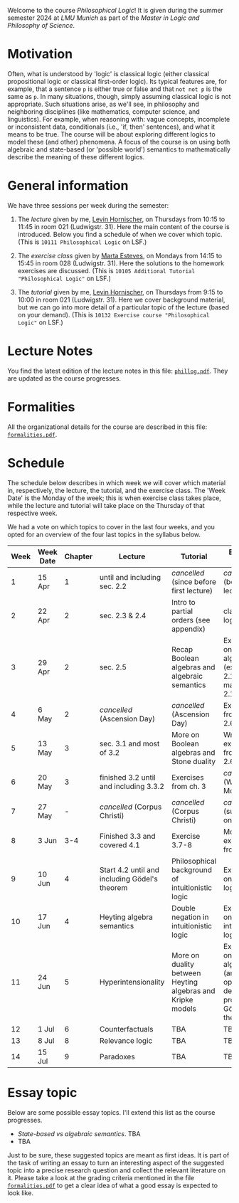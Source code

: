 Welcome to the course _Philosophical Logic_! It is given during the summer semester 2024 at _LMU Munich_ as part of the _Master in Logic and Philosophy of Science_. 


# Motivation 

Often, what is understood by 'logic' is classical logic (either classical propositional logic or classical first-order logic). Its typical features are, for example, that a sentence `p` is either true or false and that `not not p` is the same as `p`. In many situations, though, simply assuming classical logic is not appropriate. Such situations arise, as we'll see, in philosophy and neighboring disciplines (like mathematics, computer science,
and linguistics). For example, when reasoning with: vague concepts, incomplete or inconsistent data, conditionals (i.e., 'if, then' sentences), and what it means to be true. The course will be about exploring different logics to model these (and other) phenomena. A focus of the course is on using both algebraic and state-based (or 'possible world') semantics to mathematically describe the meaning of these different logics.

# General information

We have three sessions per week during the semester:

1. The _lecture_ given by me, [Levin Hornischer](https://www.mcmp.philosophie.uni-muenchen.de/people/faculty/hornischer_levin/index.html), on Thursdays from 10:15 to 11:45 in room 021 (Ludwigstr. 31).
Here the main content of the course is introduced. Below you find a schedule of when we cover which topic. (This is `10111 Philosophical Logic` on LSF.)

2. The _exercise class_ given by [Marta Esteves](https://www.mcmp.philosophie.uni-muenchen.de/people/doct_fellows/esteves_marta/index.html), on Mondays from 14:15 to 15:45 in room 028 (Ludwigstr. 31). Here the solutions to the homework exercises are discussed. (This is `10105 Additional Tutorial "Philosophical Logic"` on LSF.)
  
3. The _tutorial_ given by me, [Levin Hornischer](https://www.mcmp.philosophie.uni-muenchen.de/people/faculty/hornischer_levin/index.html), on Thursdays from 9:15 to 10:00 in room 021 (Ludwigstr. 31). Here we cover background material, but we can go into more detail of a particular topic of the lecture (based on your demand). (This is `10132 Exercise course "Philosophical Logic"` on LSF.) 



# Lecture Notes

You find the latest edition of the lecture notes in this file: [`phillog.pdf`](phillog.pdf). They are updated as the course progresses. 


# Formalities

All the organizational details for the course are described in this file: [`formalities.pdf`](formalities.pdf).


# Schedule

The schedule below describes in which week we will cover which material in, respectively, the lecture, the tutorial, and the exercise class. The 'Week Date' is the Monday of the week; this is when exercise class takes place, while the lecture and tutorial will take place on the Thursday of that respective week. 

We had a vote on which topics to cover in the last four weeks, and you opted for an overview of the four last topics in the syllabus below.

Week | Week Date | Chapter | Lecture | Tutorial | Exercise Class
---  | ---                 | ---     | ---     | ---      | --- 
 1   | 15 Apr    | 1   | until and including sec. 2.2 | _cancelled_ (since before first lecture)  | _cancelled_ (before first lecture) 
 2   | 22 Apr    | 2   | sec. 2.3 & 2.4 | Intro to partial orders (see appendix) | classical logic recap
 3   | 29 Apr    | 2   | sec. 2.5 | Recap Boolean algebras and algebraic semantics | Exercises on Boolean algebras (ex. 2.12, 2.13, maybe 2.14) 
 4   | 6 May     | 2   | _cancelled_ (Ascension Day) | _cancelled_ (Ascension Day) | Exercises from sec. 2.6
 5   | 13 May    | 3   | sec. 3.1 and most of 3.2 | More on Boolean algebras and Stone duality | Wrap up exercises from sec. 2.6
 6   | 20 May    | 3   | finished 3.2 until and including 3.3.2 | Exercises from ch. 3 | _cancelled_ (Whit Monday)
 7   | 27 May    | -   | _cancelled_ (Corpus Christi) | _cancelled_ (Corpus Christi) | _cancelled_ (substituted on June 4)
 8   | 3 Jun     | 3-4 | Finished 3.3 and covered 4.1 | Exercise 3.7-8 | More exercises from ch. 3
 9   | 10 Jun    | 4   | Start 4.2 until and including Gödel's theorem | Philosophical background of intuitionistic logic | Exercises on fuzzy logic
10   | 17 Jun    | 4   | Heyting algebra semantics | Double negation in intuitionistic logic | Exercises on intuitionistic logic
11   | 24 Jun    | 5   | Hyperintensionality | More on duality between Heyting algebras and Kripke models | Exercises on Heyting algebras (and, optionally, details of proof of Gödel's theorem)
12   | 1 Jul     | 6   | Counterfactuals | TBA | TBA
13   | 8 Jul     | 8   | Relevance logic | TBA | TBA
14   | 15 Jul    | 9   | Paradoxes | TBA | TBA


# Essay topic


Below are some possible essay topics. I'll extend this list as the course progresses.

* _State-based vs algebraic semantics_. TBA
* TBA 
 
Just to be sure, these suggested topics are meant as first ideas. It is part of the task of writing an essay to turn an interesting aspect of the suggested topic into a precise research question and collect the relevant literature on it. Please take a look at the grading criteria mentioned in the file [`formalities.pdf`](formalities.pdf) to get a clear idea of what a good essay is expected to look like.
